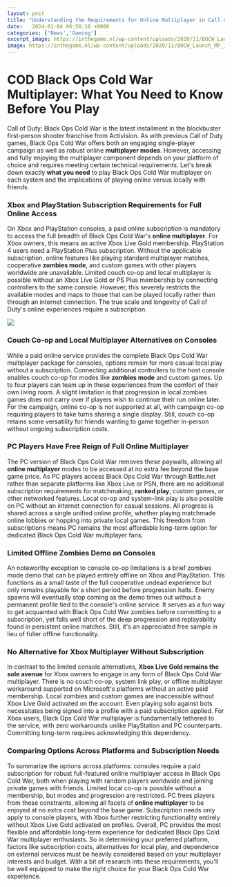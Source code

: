 ```yaml
---
layout: post
title: "Understanding the Requirements for Online Multiplayer in Call of Duty: Black Ops Cold War"
date:   2024-01-04 06:56:16 +0000
categories: ['News','Gaming']
excerpt_image: https://inthegame.nl/wp-content/uploads/2020/11/BOCW_Launch_MP_Inside_Plane_Garrison_WM_08-2048x1152.png
image: https://inthegame.nl/wp-content/uploads/2020/11/BOCW_Launch_MP_Inside_Plane_Garrison_WM_08-2048x1152.png
---
```


# COD Black Ops Cold War Multiplayer: What You Need to Know Before You Play
Call of Duty: Black Ops Cold War is the latest installment in the blockbuster first-person shooter franchise from Activision. As with previous Call of Duty games, Black Ops Cold War offers both an engaging single-player campaign as well as robust online **multiplayer modes**. However, accessing and fully enjoying the multiplayer component depends on your platform of choice and requires meeting certain technical requirements. 
Let's break down exactly **what you need** to play Black Ops Cold War multiplayer on each system and the implications of playing online versus locally with friends.
### Xbox and PlayStation Subscription Requirements for Full Online Access
On Xbox and PlayStation consoles, a paid online subscription is mandatory to access the full breadth of Black Ops Cold War's **online multiplayer**. For Xbox owners, this means an active Xbox Live Gold membership. PlayStation 4 users need a PlayStation Plus subscription. Without the applicable subscription, online features like playing standard multiplayer matches, cooperative **zombies mode**, and custom games with other players worldwide are unavailable. 
Limited couch co-op and local multiplayer is possible without an Xbox Live Gold or PS Plus membership by connecting controllers to the same console. However, this severely restricts the available modes and maps to those that can be played locally rather than through an internet connection. The true scale and longevity of Call of Duty's online experiences require a subscription.

![](https://inthegame.nl/wp-content/uploads/2020/11/BOCW_Launch_MP_Inside_Plane_Garrison_WM_08-2048x1152.png)
### Couch Co-op and Local Multiplayer Alternatives on Consoles
While a paid online service provides the complete Black Ops Cold War multiplayer package for consoles, options remain for more casual local play without a subscription. Connecting additional controllers to the host console enables couch co-op for modes like **zombies mode** and custom games. Up to four players can team up in these experiences from the comfort of their own living room. 
A slight limitation is that progression in local zombies games does not carry over if players wish to continue their run online later. For the campaign, online co-op is not supported at all, with campaign co-op requiring players to take turns sharing a single display. Still, couch co-op retains some versatility for friends wanting to game together in-person without ongoing subscription costs.
### PC Players Have Free Reign of Full Online Multiplayer
The PC version of Black Ops Cold War removes these paywalls, allowing all **online multiplayer** modes to be accessed at no extra fee beyond the base game price. As PC players access Black Ops Cold War through Battle.net rather than separate platforms like Xbox Live or PSN, there are no additional subscription requirements for matchmaking, **ranked play**, custom games, or other networked features. 
Local co-op and system-link play is also possible on PC without an internet connection for casual sessions. All progress is shared across a single unified online profile, whether playing matchmade online lobbies or hopping into private local games. This freedom from subscriptions means PC remains the most affordable long-term option for dedicated Black Ops Cold War multiplayer fans.
### Limited Offline Zombies Demo on Consoles
An noteworthy exception to console co-op limitations is a brief zombies mode demo that can be played entirely offline on Xbox and PlayStation. This functions as a small taste of the full cooperative undead experience but only remains playable for a short period before progression halts. 
Enemy spawns will eventually stop coming as the demo times out without a permanent profile tied to the console's online service. It serves as a fun way to get acquainted with Black Ops Cold War zombies before committing to a subscription, yet falls well short of the deep progression and replayability found in persistent online matches. Still, it's an appreciated free sample in lieu of fuller offline functionality.
### No Alternative for Xbox Multiplayer Without Subscription 
In contrast to the limited console alternatives, **Xbox Live Gold remains the sole avenue** for Xbox owners to engage in any form of Black Ops Cold War multiplayer. There is no couch co-op, system link play, or offline multiplayer workaround supported on Microsoft's platforms without an active paid membership. 
Local zombies and custom games are inaccessible without Xbox Live Gold activated on the account. Even playing solo against bots necessitates being signed into a profile with a paid subscription applied. For Xbox users, Black Ops Cold War multiplayer is fundamentally tethered to the service, with zero workarounds unlike PlayStation and PC counterparts. Committing long-term requires acknowledging this dependency.
### Comparing Options Across Platforms and Subscription Needs  
To summarize the options across platforms: consoles require a paid subscription for robust full-featured online multiplayer access in Black Ops Cold War, both when playing with random players worldwide and joining private games with friends. Limited local co-op is possible without a membership, but modes and progression are restricted.
PC frees players from these constraints, allowing all facets of **online multiplayer** to be enjoyed at no extra cost beyond the base game. Subscription needs only apply to console players, with Xbox further restricting functionality entirely without Xbox Live Gold activated on profiles. Overall, PC provides the most flexible and affordable long-term experience for dedicated Black Ops Cold War multiplayer enthusiasts.
So in determining your preferred platform, factors like subscription costs, alternatives for local play, and dependence on external services must be heavily considered based on your multiplayer interests and budget. With a bit of research into these requirements, you'll be well equipped to make the right choice for your Black Ops Cold War experience.